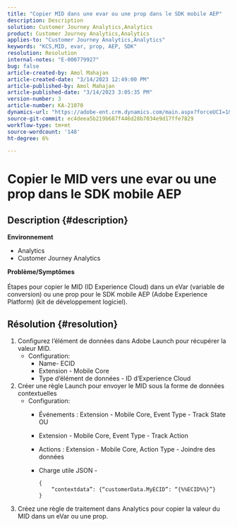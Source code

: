 ```yaml
---
title: "Copier MID dans une evar ou une prop dans le SDK mobile AEP"
description: Description
solution: Customer Journey Analytics,Analytics
product: Customer Journey Analytics,Analytics
applies-to: "Customer Journey Analytics,Analytics"
keywords: "KCS,MID, evar, prop, AEP, SDK"
resolution: Resolution
internal-notes: "E-000779927"
bug: false
article-created-by: Amol Mahajan
article-created-date: "3/14/2023 12:49:00 PM"
article-published-by: Amol Mahajan
article-published-date: "3/14/2023 3:05:35 PM"
version-number: 3
article-number: KA-21070
dynamics-url: "https://adobe-ent.crm.dynamics.com/main.aspx?forceUCI=1&pagetype=entityrecord&etn=knowledgearticle&id=4ea85291-66c2-ed11-83ff-6045bd0065b6"
source-git-commit: ec4deea5b219b687f446d28b7034e9d17ffe7829
workflow-type: tm+mt
source-wordcount: '148'
ht-degree: 6%

---
```


# Copier le MID vers une evar ou une prop dans le SDK mobile AEP

## Description {#description}

<b>Environnement</b>
- Analytics
- Customer Journey Analytics

<b>Problème/Symptômes</b><br><br>Étapes pour copier le MID (ID Experience Cloud) dans un eVar (variable de conversion) ou une prop pour le SDK mobile AEP (Adobe Experience Platform) (kit de développement logiciel).<br>

## Résolution {#resolution}


1. Configurez l’élément de données dans Adobe Launch pour récupérer la valeur MID.
   - Configuration:
      - Name- ECID
      - Extension - Mobile Core
      - Type d’élément de données - ID d’Experience Cloud
2. Créer une règle Launch pour envoyer le MID sous la forme de données contextuelles
   - Configuration:
      - Événements : Extension - Mobile Core, Event Type - Track State OU
      - Extension - Mobile Core, Event Type - Track Action
      - Actions : Extension - Mobile Core, Action Type - Joindre des données
      - Charge utile JSON -

         ```
         {
             “contextdata”: {“customerData.MyECID”: “{%%ECID%%}”}
         }
         ```
3. Créez une règle de traitement dans Analytics pour copier la valeur du MID dans un eVar ou une prop.

